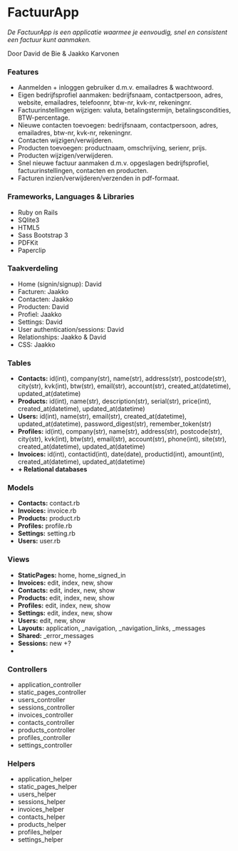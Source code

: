 <h1>FactuurApp</h1>
<i>De FactuurApp is een applicatie waarmee je eenvoudig, snel en consistent een factuur kunt aanmaken.</i>

<p>Door David de Bie & Jaakko Karvonen</p>

<h3>Features</h3>
<ul>
	<li>Aanmelden + inloggen gebruiker d.m.v. emailadres & wachtwoord.</li>
	<li>Eigen bedrijfsprofiel aanmaken: bedrijfsnaam, contactpersoon, adres, website, emailadres, telefoonnr, btw-nr, kvk-nr, rekeningnr.</li>
	<li>Factuurinstellingen wijzigen: valuta, betalingstermijn, betalingscondities, BTW-percentage.</li>
	<li>Nieuwe contacten toevoegen: bedrijfsnaam, contactpersoon, adres, emailadres, btw-nr, kvk-nr, rekeningnr.</li>
	<li>Contacten wijzigen/verwijderen.</li>
	<li>Producten toevoegen: productnaam, omschrijving, serienr, prijs.</li>
	<li>Producten wijzigen/verwijderen.</li>
	<li>Snel nieuwe factuur aanmaken d.m.v. opgeslagen bedrijfsprofiel, factuurinstellingen, contacten en producten.</li>
	<li>Facturen inzien/verwijderen/verzenden in pdf-formaat.</li>
</ul>

<h3>Frameworks, Languages & Libraries</h3>
<ul>
	<li>Ruby on Rails</li>
	<li>SQlite3</li>
	<li>HTML5</li>
	<li>Sass Bootstrap 3</li>
	<li>PDFKit</li>
	<li>Paperclip</li>
</ul>

<h3>Taakverdeling</h3>
<ul>
	<li>Home (signin/signup): David</li>
	<li>Facturen: Jaakko</li>
	<li>Contacten: Jaakko</li>
	<li>Producten: David</li>
	<li>Profiel: Jaakko</li>
	<li>Settings: David</li>
	<li>User authentication/sessions: David</li>
	<li>Relationships: Jaakko & David</li>
	<li>CSS: Jaakko</li>
</ul>

<h3>Tables</h3>
<ul>
	<li><strong>Contacts:</strong> id(int), company(str), name(str), address(str), postcode(str), city(str), kvk(int), btw(str), email(str), account(str), created_at(datetime), updated_at(datetime)</li>
	<li><strong>Products:</strong> id(int), name(str), description(str), serial(str), price(int), created_at(datetime), updated_at(datetime)</li>
	<li><strong>Users:</strong> id(int), name(str), email(str), created_at(datetime), updated_at(datetime), password_digest(str), remember_token(str)</li>
	<li><strong>Profiles:</strong> id(int), company(str), name(str), address(str), postcode(str), city(str), kvk(int), btw(str), email(str), account(str), phone(int), site(str), created_at(datetime), updated_at(datetime)</li>
	<li><strong>Invoices:</strong> id(int), contactid(int), date(date), productid(int), amount(int), created_at(datetime), updated_at(datetime)</li>
	<li><strong>+ Relational databases</strong></li>
</ul>

<h3>Models</h3>
<ul>
	<li><strong>Contacts:</strong> contact.rb</li>
	<li><strong>Invoices:</strong> invoice.rb</li>
	<li><strong>Products:</strong> product.rb</li>
	<li><strong>Profiles:</strong> profile.rb</li>
	<li><strong>Settings:</strong> setting.rb</li>
	<li><strong>Users:</strong> user.rb</li>
</ul>

<h3>Views</h3>
<ul>
	<li><strong>StaticPages:</strong> home, home_signed_in</li>
	<li><strong>Invoices:</strong> edit, index, new, show</li>
	<li><strong>Contacts:</strong> edit, index, new, show</li>
	<li><strong>Products:</strong> edit, index, new, show</li>
	<li><strong>Profiles:</strong> edit, index, new, show</li>
	<li><strong>Settings:</strong> edit, index, new, show</li>
	<li><strong>Users:</strong> edit, new, show</li>
	<li><strong>Layouts:</strong> application, _navigation, _navigation_links, _messages</li>
	<li><strong>Shared:</strong> _error_messages</li>
	<li><strong>Sessions:</strong> new +?</li>
	<li><strong></strong></li>
</ul>

<h3>Controllers</h3>
<ul>
	<li>application_controller</li>
	<li>static_pages_controller</li>
	<li>users_controller</li>
	<li>sessions_controller</li>
	<li>invoices_controller</li>
	<li>contacts_controller</li>
	<li>products_controller</li>
	<li>profiles_controller</li>
	<li>settings_controller</li>
</ul>

<h3>Helpers</h3>
<ul>
	<li>application_helper</li>
	<li>static_pages_helper</li>
	<li>users_helper</li>
	<li>sessions_helper</li>
	<li>invoices_helper</li>
	<li>contacts_helper</li>
	<li>products_helper</li>
	<li>profiles_helper</li>
	<li>settings_helper</li>
</ul>











